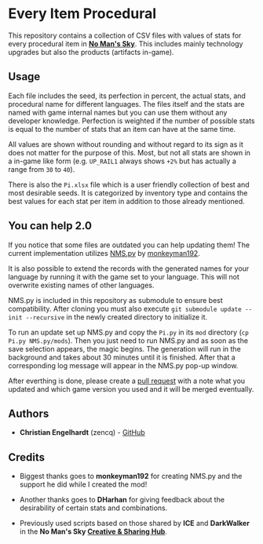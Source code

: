 # Every Item Procedural

This repository contains a collection of CSV files with values of stats for every
procedural item in [**No Man's Sky**](https://www.nomanssky.com/). This includes
mainly technology upgrades but also the products (artifacts in-game).

## Usage

Each file includes the seed, its perfection in percent, the actual stats, and procedural
name for different languages. The files itself and the stats are named with game
internal names but you can use them without any developer knowledge. Perfection
is weighted if the number of possible stats is equal to the number of stats that
an item can have at the same time.

All values are shown without rounding and without regard to its sign as it does
not matter for the purpose of this. Most, but not all stats are shown in a in-game
like form (e.g. `UP_RAIL1` always shows `+2%` but has actually a range from `30`
to `40`).

There is also the `Pi.xlsx` file which is a user friendly collection of best and
most desirable seeds. It is categorized by inventory type and contains the best
values for each stat per item in addition to those already mentioned.

## You can help 2.0

If you notice that some files are outdated you can help updating them! The current
implementation utilizes [NMS.py](https://github.com/monkeyman192/NMS.py) by [monkeyman192](https://github.com/monkeyman192).

It is also possible to extend the records with the generated names for your language
by running it with the game set to your language. This will not overwrite existing
names of other languages.

NMS.py is included in this repository as submodule to ensure best compatibility.
After cloning you must also execute `git submodule update --init --recursive` in
the newly created directory to initialize it.

To run an update set up NMS.py and copy the `Pi.py` in its `mod` directory
(`cp Pi.py NMS.py/mods`). Then you just need to run NMS.py and as soon as the save
selection appears, the magic begins. The generation will run in the background and
takes about 30 minutes until it is finished. After that a corresponding log message
will appear in the NMS.py pop-up window.

After everthing is done, please create a [pull request](https://github.com/zencq/Pi/pulls)
with a note what you updated and which game version you used and it will be merged
eventually.

## Authors

* **Christian Engelhardt** (zencq) - [GitHub](https://github.com/cengelha)

## Credits

* Biggest thanks goes to **monkeyman192** for creating NMS.py and the support he
  did while I created the mod!

* Another thanks goes to **DHarhan** for giving feedback about the desirability
  of certain stats and combinations.

* Previously used scripts based on those shared by **ICE** and **DarkWalker** in
  the **No Man's Sky [Creative & Sharing Hub](https://discord.gg/RSGQFQv2pP)**.
